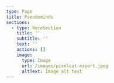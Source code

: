 ```yaml
---
type: Page
title: Pseudominds
sections:
  - type: HeroSection
    title: ''
    subtitle: ''
    text: ''
    actions: []
    image:
      type: Image
      url: /images/pixelcut-export.jpeg
      altText: Image alt text
---
```

